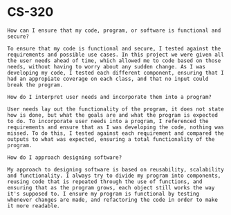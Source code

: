 # CS-320

    How can I ensure that my code, program, or software is functional and secure?
    
    To ensure that my code is functional and secure, I tested against the requirements and possible use cases. In this project we were given all the user needs ahead of time, which allowed me to code based on those needs, without having to worry about any sudden change. As I was developing my code, I tested each different component, ensuring that I had an appropiate coverage on each class, and that no input could break the program.
    
    How do I interpret user needs and incorporate them into a program?
    
    User needs lay out the functionality of the program, it does not state how is done, but what the goals are and what the program is expected to do. To incorporate user needs into a program, I referenced the requirements and ensure that as I was developing the code, nothing was missed. To do this, I tested against each requirement and compared the outputs to what was expected, ensuring a total functionality of the program. 
    
    How do I approach designing software?
    
    My approach to designing software is based on reusability, scalability and functionality. I always try to divide my program into components, reusing code that is repeated through the use of functions, and ensuring that as the program grows, each object still works the way it's supposed to. I ensure my program is functional by testing whenever changes are made, and refactoring the code in order to make it more readable.
